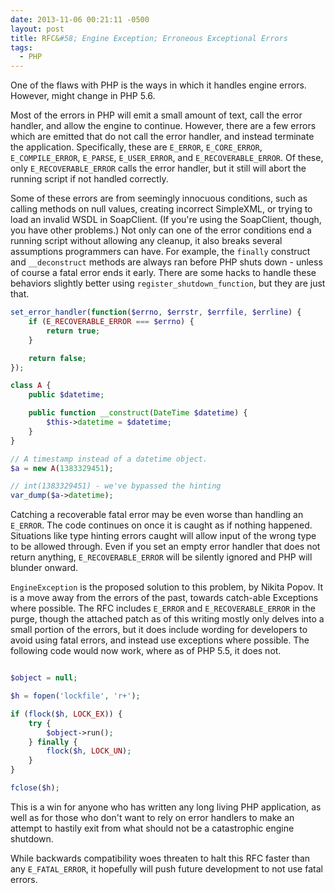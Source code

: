 ```yaml
---
date: 2013-11-06 00:21:11 -0500
layout: post
title: RFC&#58; Engine Exception; Erroneous Exceptional Errors
tags:
  - PHP
---
```


One of the flaws with PHP is the ways in which it handles engine errors.  However, might change in PHP 5.6.

Most of the errors in PHP will emit a small amount of text, call the error handler, and allow the engine to continue.
However, there are a few errors which are emitted that do not call the error handler, and instead terminate the application.
Specifically, these are `E_ERROR`, `E_CORE_ERROR`, `E_COMPILE_ERROR`, `E_PARSE`, `E_USER_ERROR`, and `E_RECOVERABLE_ERROR`.  Of these,
only `E_RECOVERABLE_ERROR` calls the error handler, but it still will abort the running script if not handled correctly.

Some of these errors are from seemingly innocuous conditions, such as calling methods on null values, creating incorrect SimpleXML, or
trying to load an invalid WSDL in SoapClient.  (If you're using the SoapClient, though, you have other problems.)  Not only can one
of the error conditions end a running script without allowing any cleanup, it also breaks several assumptions programmers can have.
For example, the `finally` construct and `__deconstruct` methods are always ran before PHP shuts down - unless of course a fatal error ends
it early.  There are some hacks to handle these behaviors slightly better using `register_shutdown_function`, but they are just that.

```php
set_error_handler(function($errno, $errstr, $errfile, $errline) {
	if (E_RECOVERABLE_ERROR === $errno) {
		return true;
	}

	return false;
});

class A {
	public $datetime;

	public function __construct(DateTime $datetime) {
		$this->datetime = $datetime;
	}
}

// A timestamp instead of a datetime object.
$a = new A(1383329451);

// int(1383329451) - we've bypassed the hinting
var_dump($a->datetime);
```

Catching a recoverable fatal error may be even worse than handling an `E_ERROR`.  The code continues on once it is caught as if nothing happened.
Situations like type hinting errors caught will allow input of the wrong type to be allowed through.  Even if you set an empty error handler that
does not return anything, `E_RECOVERABLE_ERROR` will be silently ignored and PHP will blunder onward.

`EngineException` is the proposed solution to this problem, by Nikita Popov.  It is a move away from the errors of the past, towards catch-able
Exceptions where possible.  The RFC includes `E_ERROR` and `E_RECOVERABLE_ERROR` in the purge, though the attached patch as of this writing
mostly only delves into a small portion of the errors, but it does include wording for developers to avoid using fatal errors, and instead
use exceptions where possible.  The following code would now work, where as of PHP 5.5, it does not.  

```php

$object = null;

$h = fopen('lockfile', 'r+');

if (flock($h, LOCK_EX)) {
	try {
		$object->run();
	} finally {
		flock($h, LOCK_UN);
	}
}

fclose($h);

```
This is a win for anyone who has written any long living PHP application, as well as for those who don't want to rely on error handlers to
make an attempt to hastily exit from what should not be a catastrophic engine shutdown.

While backwards compatibility woes threaten to halt this RFC faster than any `E_FATAL_ERROR`, it hopefully will push future development to not use fatal errors.
